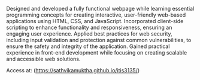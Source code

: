 Designed and developed a fully functional webpage while learning essential programming concepts for creating interactive, user-friendly web-based applications using HTML, CSS, and JavaScript. Incorporated client-side scripting to enhance functionality and responsiveness, ensuring an engaging user experience. Applied best practices for web security, including input validation and protection against common vulnerabilities, to ensure the safety and integrity of the application. Gained practical experience in front-end development while focusing on creating scalable and accessible web solutions.

Access at: (https://sathvikamuktha.github.io/itis3135/)
